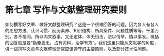 # 第七章 写作与文献整理研究要则

如何撰写好文章、做好文献整理研究？这是一个很难回答的问题。因为各人有各人的思想方法、认识习惯、阅历素养、知识结构、所具条件、问题性质等等，千差万别，各不相同。所以向来叙事，文无定体，体无恒法，法以情举，情以事发。概括的回答就是要“勤奋善思，占有资料，治学有方”。我们这里只能从文献学的角度，讲一些撰写文章与文献整理研究应该遵守的主要原则，以及部分技术性问题。
